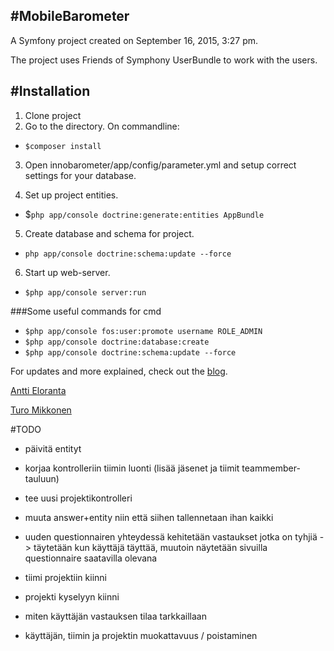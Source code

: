 #MobileBarometer
---

A Symfony project created on September 16, 2015, 3:27 pm.

The project uses Friends of Symphony UserBundle to work with the users.

#Installation
---
1. Clone project
2. Go to the directory. On commandline:
  + `$composer install`

3. Open innobarometer/app/config/parameter.yml and setup correct settings for your database.

4. Set up project entities.
  + $`php app/console doctrine:generate:entities AppBundle`

5. Create database and schema for project.
  + `php app/console doctrine:schema:update --force`

6. Start up web-server.
  + `$php app/console server:run`

###Some useful commands for cmd
+ `$php app/console fos:user:promote username ROLE_ADMIN`  
+ `$php app/console doctrine:database:create`  
+ `$php app/console doctrine:schema:update --force`  






For updates and more explained, check  out the [blog](https://slothfuldesigns.wordpress.com).

[Antti Eloranta](https://anttieloranta.wordpress.com)

[Turo Mikkonen](https://turomikkonen.wordpress.com)

#TODO

+ päivitä entityt
+ korjaa kontrolleriin tiimin luonti (lisää jäsenet ja tiimit teammember-tauluun)
+ tee uusi projektikontrolleri
+ muuta answer+entity niin että siihen tallennetaan ihan kaikki
+ uuden questionnairen yhteydessä kehitetään vastaukset jotka on tyhjiä -> täytetään kun käyttäjä täyttää, muutoin näytetään sivuilla questionnaire saatavilla olevana

+ tiimi projektiin kiinni
+ projekti kyselyyn kiinni
+ miten käyttäjän vastauksen tilaa tarkkaillaan
+ käyttäjän, tiimin ja projektin muokattavuus / poistaminen



